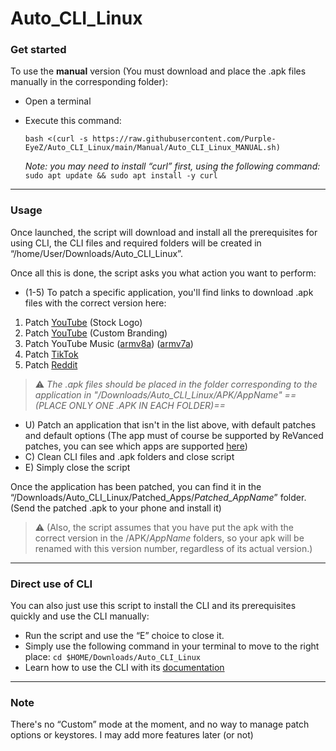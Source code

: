 # Auto_CLI_Linux

### Get started

To use the **manual** version (You must download and place the .apk files manually in the corresponding folder):

- Open a terminal
- Execute this command:

    ```
    bash <(curl -s https://raw.githubusercontent.com/Purple-EyeZ/Auto_CLI_Linux/main/Manual/Auto_CLI_Linux_MANUAL.sh)
    ```
    
    *Note: you may need to install “curl” first, using the following command:*
    `sudo apt update && sudo apt install -y curl`
---
### Usage

Once launched, the script will download and install all the prerequisites for using CLI, the CLI files and required folders will be created in “/home/User/Downloads/Auto_CLI_Linux”.

Once all this is done, the script asks you what action you want to perform:

 - (1-5) To patch a specific application, you'll find links to download .apk files with the correct version here:
 1. Patch [YouTube](https://www.apkmirror.com/apk/google-inc/youtube/youtube-19-16-39-release/youtube-19-16-39-android-apk-download/) (Stock Logo)
 2. Patch [YouTube](https://www.apkmirror.com/apk/google-inc/youtube/youtube-19-16-39-release/youtube-19-16-39-android-apk-download/) (Custom Branding)
 3. Patch YouTube Music ([armv8a](https://www.apkmirror.com/apk/google-inc/youtube-music/youtube-music-7-03-52-release/youtube-music-7-03-52-android-apk-download/)) ([armv7a](https://www.apkmirror.com/apk/google-inc/youtube-music/youtube-music-7-03-52-release/youtube-music-7-03-52-2-android-apk-download/))
 4. Patch [TikTok](https://www.apkmirror.com/apk/tiktok-pte-ltd/tik-tok-including-musical-ly/tik-tok-including-musical-ly-32-5-3-release/tiktok-32-5-3-4-android-apk-download/)
 5. Patch [Reddit](https://www.apkmirror.com/apk/redditinc/reddit/reddit-2024-17-0-release/reddit-2024-17-0-2-android-apk-download/)
 
 > ⚠️ *The .apk files should be placed in the folder corresponding to the application in "/Downloads/Auto_CLI_Linux/APK/AppName" ==(PLACE ONLY ONE .APK IN EACH FOLDER)==*

- U) Patch an application that isn't in the list above, with default patches and default options (The app must of course be supported by ReVanced patches, you can see which apps are supported [here](https://revanced.app/patches))
- C) Clean CLI files and .apk folders and close script
- E) Simply close the script

Once the application has been patched, you can find it in the “/Downloads/Auto_CLI_Linux/Patched_Apps/*Patched_AppName*” folder. (Send the patched .apk to your phone and install it)

> ⚠️ (Also, the script assumes that you have put the apk with the correct version in the /APK/*AppName* folders, so your apk will be renamed with this version number, regardless of its actual version.)

---
### Direct use of CLI

You can also just use this script to install the CLI and its prerequisites quickly and use the CLI manually:

- Run the script and use the “E” choice to close it.
- Simply use the following command in your terminal to move to the right place: `cd $HOME/Downloads/Auto_CLI_Linux`
- Learn how to use the CLI with its [documentation](https://github.com/ReVanced/revanced-cli/tree/main/docs)

---

### Note
There's no “Custom” mode at the moment, and no way to manage patch options or keystores. I may add more features later (or not)
